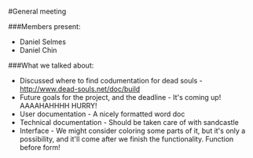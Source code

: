#General meeting

###Members present:
 - Daniel Selmes
 - Daniel Chin

###What we talked about:
 - Discussed where to find codumentation for dead souls - http://www.dead-souls.net/doc/build
 - Future goals for the project, and the deadline - It's coming up! AAAAHAHHHH HURRY!
 - User documentation - A nicely formatted word doc
 - Technical documentation - Should be taken care of with sandcastle
 - Interface - We might consider coloring some parts of it, but it's only a possibility, and it'll come after we finish the functionality. Function before form!
 
